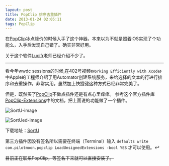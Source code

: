 ```yaml
---
layout: post
title: PopClip 排序去重插件
date: 2013-01-24 02:05:11
tags: PopClip
---
```


在[PopClip]冰点降价的时候入手了这个神器。本来以为不就是照着iOS实现了个功能么，入手后发现自己错了。确实非常好用。

关于这个软件[Lucifr]老师已经介绍不少了。

---

看今年wwdc sessions的时候,在402号视频`《Working Efficiently with Xcode》`中Apple的工程师介绍了用Automator创建系统服务，来给选择的文本的行进行排序和去重操作，非常实用。虽然加上快捷键这种方式已经非常完美了。

但是，既然买了[PopClip]不做点插件还是有点心里痒痒。 参考这个官方插件库[PopClip-Extensions]中的文档，把上面说的功能做了一个插件。

![SortU-image](http://pic.yupoo.com/agassi/CAATrfoT/medish.jpg)

![SortUed-image](http://pic.yupoo.com/agassi/CAAOYC9w/medish.jpg)

下载地址：[SortU]

第三方插件因没有签名所以需要在终端（Terminal）输入 `defaults write com.pilotmoon.popclip LoadUnsignedExtensions -bool YES` 才可以使用。↩

<del>目前正在联系PopClip，等签名下来就可以直接安装了。</del>




[PopClip]: http://pilotmoon.com/popclip/
[Lucifr]: http://lucifr.com
[popclip-extensions]: https://github.com/agassiyzh/PopClip-Extensions
[SortU]: http://d.pr/f/huNL